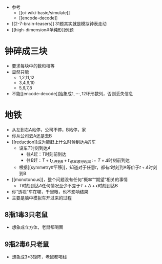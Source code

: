 - 参考
  - [[oi-wiki-basic/simulate]]
  - [[encode-decode]]
- [[2-7-brain-teasers]] 31题其实就是模拟钟表走动
- [[high-dimension#单纯形]]例题
# 钟碎成三块
- 要求每块中的数和相等
- 显然只能
    - 1,2,11,12
    - 3,4,9,10
    - 5,6,7,8
- 不能[[encode-decode]]抽象成$1, \cdots,12$环形数列，否则丢失信息
# 地铁
- 从左到右A站停，公司不停，B站停，家
- 你从公司去A还是去B
- [[reduction]]成为能赶上什么时候到达$A$的车
  - 设车$T$时刻到达$A$
    - 往$A$赶：$T$时刻前到达
    - 往$B$赶：$T+t_{A开到B} +t_{停车等待时间}:=T+\Delta$时刻前到达
  - 根据[[symmetry#平移]]，知道对于任意$t$，都有$t$时刻到A等价于$t+\Delta$时刻到B
- [[monotonous]]，整个问题没有任何“概率”“期望”相关的事情
  - $T$时刻到达$A$任何情况至少不差于$T+\Delta+\epsilon$时刻到达B
- 你“透视”车在哪，千里眼，也不影响结果
- 主要是脑中模拟车开过来的过程
## 8瓶1毒3只老鼠
- 想象成立方体，老鼠都喝面
## 9瓶2毒6只老鼠
- 想象成3*3矩阵，老鼠都喝线